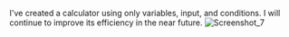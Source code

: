 I've created a calculator using only variables, input, and conditions.
I will continue to improve its efficiency in the near future.
![Screenshot_7](https://github.com/MurradBinAmir/Assignment/assets/136635900/145aefc5-2ea3-4df7-a327-d35680906aa4)
